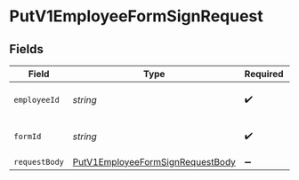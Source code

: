 # PutV1EmployeeFormSignRequest


## Fields

| Field                                                                                           | Type                                                                                            | Required                                                                                        | Description                                                                                     |
| ----------------------------------------------------------------------------------------------- | ----------------------------------------------------------------------------------------------- | ----------------------------------------------------------------------------------------------- | ----------------------------------------------------------------------------------------------- |
| `employeeId`                                                                                    | *string*                                                                                        | :heavy_check_mark:                                                                              | The UUID of the employee                                                                        |
| `formId`                                                                                        | *string*                                                                                        | :heavy_check_mark:                                                                              | The ID or UUID of the form                                                                      |
| `requestBody`                                                                                   | [PutV1EmployeeFormSignRequestBody](../../models/operations/putv1employeeformsignrequestbody.md) | :heavy_minus_sign:                                                                              | N/A                                                                                             |